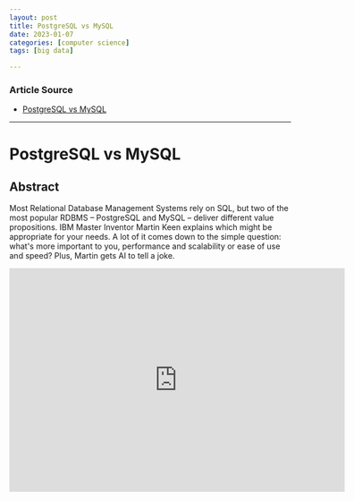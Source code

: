 ```yaml
---
layout: post
title: PostgreSQL vs MySQL
date: 2023-01-07
categories: [computer science]
tags: [big data]

---
```


### Article Source

* [PostgreSQL vs MySQL](https://www.youtube.com/watch?v=btjBNKP49Rk)


---

# PostgreSQL vs MySQL

## Abstract

Most Relational Database Management Systems rely on SQL, but two of the most popular RDBMS – PostgreSQL and MySQL – deliver different value propositions. IBM Master Inventor Martin Keen explains which might be appropriate for your needs. A lot of it comes down to the simple question: what's more important to you, performance and scalability or ease of use and speed? Plus, Martin gets AI to tell a joke. 

<iframe width="600" height="400" src="https://www.youtube.com/embed/btjBNKP49Rk" title="YouTube video player" frameborder="0" allow="accelerometer; autoplay; clipboard-write; encrypted-media; gyroscope; picture-in-picture; web-share" allowfullscreen></iframe>